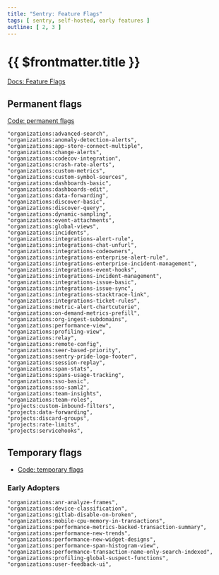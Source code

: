 ```yaml
---
title: "Sentry: Feature Flags"
tags: [ sentry, self-hosted, early features ]
outline: [ 2, 3 ]
---
```


# {{ $frontmatter.title }}

[Docs: Feature Flags](https://develop.sentry.dev/api-server/application-domains/feature-flags/)

## Permanent flags

[Code: permanent flags](https://github.com/getsentry/sentry/blob/master/src/sentry/features/permanent.py)

```
"organizations:advanced-search",
"organizations:anomaly-detection-alerts",
"organizations:app-store-connect-multiple",
"organizations:change-alerts",
"organizations:codecov-integration",
"organizations:crash-rate-alerts",
"organizations:custom-metrics",
"organizations:custom-symbol-sources",
"organizations:dashboards-basic",
"organizations:dashboards-edit",
"organizations:data-forwarding",
"organizations:discover-basic",
"organizations:discover-query",
"organizations:dynamic-sampling",
"organizations:event-attachments",
"organizations:global-views",
"organizations:incidents",
"organizations:integrations-alert-rule",
"organizations:integrations-chat-unfurl",
"organizations:integrations-codeowners",
"organizations:integrations-enterprise-alert-rule",
"organizations:integrations-enterprise-incident-management",
"organizations:integrations-event-hooks",
"organizations:integrations-incident-management",
"organizations:integrations-issue-basic",
"organizations:integrations-issue-sync",
"organizations:integrations-stacktrace-link",
"organizations:integrations-ticket-rules",
"organizations:metric-alert-chartcuterie",
"organizations:on-demand-metrics-prefill",
"organizations:org-ingest-subdomains",
"organizations:performance-view",
"organizations:profiling-view",
"organizations:relay",
"organizations:remote-config",
"organizations:seer-based-priority",
"organizations:sentry-pride-logo-footer",
"organizations:session-replay",
"organizations:span-stats",
"organizations:spans-usage-tracking",
"organizations:sso-basic",
"organizations:sso-saml2",
"organizations:team-insights",
"organizations:team-roles",
"projects:custom-inbound-filters",
"projects:data-forwarding",
"projects:discard-groups",
"projects:rate-limits",
"projects:servicehooks",
```

## Temporary flags

+ [Code: temporary flags](https://github.com/getsentry/sentry/blob/master/src/sentry/features/temporary.py)

### Early Adopters

```
"organizations:anr-analyze-frames",
"organizations:device-classification",
"organizations:gitlab-disable-on-broken",
"organizations:mobile-cpu-memory-in-transactions",
"organizations:performance-metrics-backed-transaction-summary",
"organizations:performance-new-trends",
"organizations:performance-new-widget-designs",
"organizations:performance-span-histogram-view",
"organizations:performance-transaction-name-only-search-indexed",
"organizations:profiling-global-suspect-functions",
"organizations:user-feedback-ui",
```
